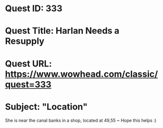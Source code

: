 # Quest ID: 333
# Quest Title: Harlan Needs a Resupply
# Quest URL: https://www.wowhead.com/classic/quest=333
# Subject: "Location"
She is near the canal banks in a shop, located at 49,55 ~ Hope this helps :)